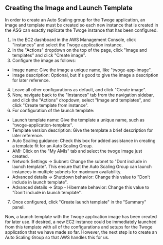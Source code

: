 ## Creating the Image and Launch Template

In order to create an Auto Scaling group for the Twoge application, an image and template must be created so each new instance that is created in the ASG can exactly replicate the Twoge instance that has been configured.

1. In the EC2 dashboard in the AWS Management Console, click "Instances" and select the Twoge application instance.
2. In the "Actions" dropdown on the top of the page, click "Image and templates" and click "Create image".
3. Configure the image as follows:
  - Image name: Give the image a unique name, like "twoge-app-image".
  - Image description: Optional, but it's good to give the image a description for later reference.

4. Leave all other configurations as default, and click "Create image".
5. Now, navigate back to the "Instances" tab from the navigation sidebar, and click the "Actions" dropdown, select "Image and templates", and click "Create template from instance".
6. For configuration of the launch template:
  - Launch template name: Give the template a unique name, such as "twoge-application-template".
  - Template version description: Give the template a brief description for later reference.
  - Auto Scaling guidance: Check this box for added assistance in creating a template fit for an Auto Scaling Group.
  - AMI: Click on the "My AMIs" tab and select the twoge image just created.
  - Network Settings -> Subnet: Change the subnet to "Dont include in launch template". This ensure that the Auto Scaling Group can launch instances in multiple subnets for maximum availability.
  - Advanced details -> Shutdown behavior: Change this value to "Don't include in launch template".
  - Advanced details -> Stop - Hibernate behavior: Change this value to "Don't include in launch template".

7. Once configured, click "Create launch template" in the "Summary" panel.

Now, a launch template with the Twoge application image has been created for later use. If desired, a new EC2 instance could be immediately launched from this template with all of the configurations and setups for the Twoge application that we have made so far. However, the next step is to create an Auto Scaling Group so that AWS handles this for us.
